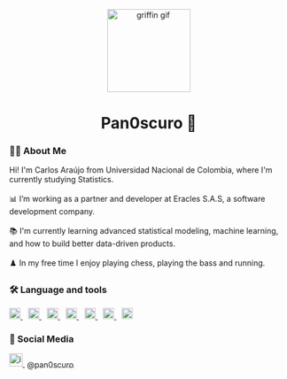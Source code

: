<div align="center">
  <img height="150" src="https://external-content.duckduckgo.com/iu/?u=http%3A%2F%2Fimageshack.us%2Fa%2Fimg829%2F7830%2Fgriffinh.gif&f=1&nofb=1&ipt=ca197370258dcfc89739719792a7c708318c298df83099b76e221eb7d279b128" alt="griffin gif" />
</div>

###

<h1 align="center">Pan0scuro 🍞</h1>

###

<h3 align="left">👩‍💻 About Me</h3>

<p align="left">
  Hi! I'm Carlos Araújo from Universidad Nacional de Colombia, where I'm currently studying Statistics.<br><br>
  📊 I’m working as a partner and developer at Eracles S.A.S, a software development company.<br><br>
  📚 I'm currently learning advanced statistical modeling, machine learning, and how to build better data-driven products.<br><br>
  ♟️ In my free time I enjoy playing chess, playing the bass and running.
</p>

###

<h3 align="left">🛠 Language and tools</h3>

<div align="left">
  <a href="https://www.instagram.com/pan0scuro/" target="_blank">
    <img src="https://cdn.jsdelivr.net/gh/devicons/devicon/icons/jupyter/jupyter-original.svg" height="20" alt="jupyter logo" />
  </a>
  <img width="6" />
  <a href="https://www.instagram.com/pan0scuro/" target="_blank">
    <img src="https://cdn.jsdelivr.net/gh/devicons/devicon/icons/python/python-original.svg" height="20" alt="python logo" />
  </a>
  <img width="6" />
  <a href="https://www.instagram.com/pan0scuro/" target="_blank">
    <img src="https://cdn.jsdelivr.net/gh/devicons/devicon/icons/r/r-original.svg" height="20" alt="r logo" />
  </a>
  <img width="6" />
  <a href="https://www.instagram.com/pan0scuro/" target="_blank">
    <img src="https://cdn.jsdelivr.net/gh/devicons/devicon/icons/rstudio/rstudio-original.svg" height="20" alt="rstudio logo" />
  </a>
  <img width="6" />
  <a href="https://www.instagram.com/pan0scuro/" target="_blank">
    <img src="https://cdn.jsdelivr.net/gh/devicons/devicon/icons/postgresql/postgresql-original.svg" height="20" alt="postgresql logo" />
  </a>
  <img width="6" />
  <a href="https://www.instagram.com/pan0scuro/" target="_blank">
    <img src="https://cdn.jsdelivr.net/gh/devicons/devicon/icons/react/react-original.svg" height="20" alt="react logo" />
  </a>
  <img width="6" />
  <a href="https://www.instagram.com/pan0scuro/" target="_blank">
    <img src="https://cdn.jsdelivr.net/gh/devicons/devicon/icons/go/go-original.svg" height="20" alt="go logo" />
  </a>
</div>

###

<h3 align="left">📱 Social Media</h3>

<div align="left">
  <a href="https://www.instagram.com/pan0scuro/" target="_blank">
    <img src="https://raw.githubusercontent.com/maurodesouza/profile-readme-generator/master/src/assets/icons/social/instagram/default.svg" height="24" alt="instagram logo" />
    <span style="vertical-align: middle; margin-left: 4px;">@pan0scuro</span>
  </a>
</div>
